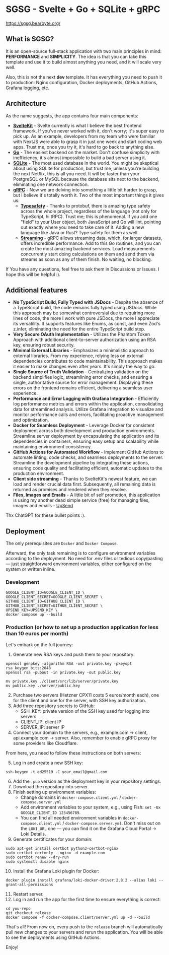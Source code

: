 # SGSG - Svelte + Go + SQLite + gRPC

https://sgsg.bearbyte.org/

## What is SGSG?

It is an open-source full-stack application with two main principles in mind: **PERFORMANCE** and **SIMPLICITY**. 
The idea is that you can take this template and use it to build almost anything you need, and it will scale very well.

Also, this is not the next **dev** template. It has everything you need to push it to production: Nginx configuration, Docker deployments, GitHub Actions, Grafana logging, etc.

## Architecture
As the name suggests, the app contains four main components:
- **[SvelteKit](https://kit.svelte.dev/)** - Svelte currently is what I believe the best frontend framework. If you've never worked with it, don't worry; it's super easy to pick up.
As an example, developers from my team who were familiar with NextJS were able to grasp it in just one week and start coding web apps. Trust me, once you try it, it's hard to go back to anything else.
- **[Go](https://go.dev/)** - The easiest backend on the market. Don't confuse simplicity with inefficiency; it's almost impossible to build a bad server using it.
- **[SQLite](https://www.sqlite.org/index.html)** - The most used database in the world. You might be skeptical about using SQLite for production, but trust me, unless you're building the next Netflix, this is all you need.
It will be faster than your PostgreSQL or MySQL because the database sits next to the backend, eliminating one network connection.
- **[gRPC](https://grpc.io/)** - Now we are delving into something a little bit harder to grasp, but I believe it's totally worth it. Two of the most important things it gives us:
    - **[Typesafety](https://protobuf.dev/)** - Thanks to protobuf, there is amazing type safety across the whole project, regardless of the language (not only for TypeScript, hi tRPC). Trust me; this is phenomenal.
  If you add one "field" to your User object, both JavaScript and Go will lint, pointing out exactly where you need to take care of it. Adding a new language like Java or Rust? Type safety for them as well.
    - **[Streaming](https://grpc.io/docs/what-is-grpc/core-concepts/#server-streaming-rpc)** - gRPC allows streaming data, which, for larger datasets, offers incredible performance. Add to this Go routines, and you can create the most amazing backend services.
  Load measurements concurrently start doing calculations on them and send them via streams as soon as any of them finish. No waiting, no blocking.

If You have any questions, feel free to ask them in Discussions or Issues. I hope this will be helpful :).

## Additional features
- **No TypeScript Build, Fully Typed with JSDocs** - Despite the absence of a TypeScript build, the code remains fully typed using JSDocs. While this approach may be somewhat controversial due to requiring more lines of code, the more I work with pure JSDocs, the more I appreciate its versatility.
It supports features like Enums, as const, and even Zod's z.infer<typeof User>, eliminating the need for the entire TypeScript build step.
- **Very Secure OAuth Implementation** - Utilizes the Phantom Token Approach with additional client-to-server authorization using an RSA key, ensuring robust security.
- **Minimal External Libraries** - Emphasizes a minimalistic approach to external libraries. From my experience, relying less on external dependencies contributes to code maintainability. This approach makes it easier to make changes even after years. It's simply the way to go.
- **Single Source of Truth Validation** - Centralizing validation on the backend simplifies logic, streamlining error checks, and ensuring a single, authoritative source for error management. Displaying these errors on the frontend remains efficient, delivering a seamless user experience.
- **Performance and Error Logging with Grafana Integration** - Efficiently log performance metrics and errors within the application, consolidating data for streamlined analysis. Utilize Grafana integration to visualize and monitor performance calls and errors, facilitating proactive management and optimization.
- **Docker for Seamless Deployment** - Leverage Docker for consistent deployment across both development and production environments. Streamline server deployment by encapsulating the application and its dependencies in containers, ensuring easy setup and scalability while maintaining environment consistency.
- **GitHub Actions for Automated Workflow** - Implement GitHub Actions to automate linting, code checks, and seamless deployments to the server. Streamline the development pipeline by integrating these actions, ensuring code quality and facilitating efficient, automatic updates to the production environment.
- **Client side streaming** - Thanks to SvelteKit's newest feature, we can load and render crucial data first. Subsequently, all remaining data is returned as promises and rendered when they resolve.
- **Files, Images and Emails** - A little bit of self promotion, this application is using my another dead simple service (free) for managing files, images and emails - [UpSend](https://www.upsend.app)

Thx ChatGPT for these bullet points :).

## Deployment

The only prerequisites are `Docker` and `Docker Compose`. 

Afterward, the only task remaining is to configure environment variables according to the deployment. No need for .env files or tedious copy/pasting — just straightforward environment variables, either configured on the system or written inline.

### Development
```
GOOGLE_CLIENT_ID=GOOGLE_CLIENT_ID \
GOOGLE_CLIENT_SECRET=GOOGLE_CLIENT_SECRET \
GITHUB_CLIENT_ID=GITHUB_CLIENT_ID \
GITHUB_CLIENT_SECRET=GITHUB_CLIENT_SECRET \
UPSEND_KEY=UPSEND_KEY \
docker compose up --build
```

### Production (or how to set up a production application for less than 10 euros per month)

Let's embark on the full journey:

1. Generate new RSA keys and push them to your repository:
```
openssl genpkey -algorithm RSA -out private.key -pkeyopt rsa_keygen_bits:2048
openssl rsa -pubout -in private.key -out public.key

mv private.key ./client/src/lib/server/private.key
mv public.key ./server/public.key
```
2. Purchase two servers (Hetzner CPX11 costs 5 euros/month each), one for the client and one for the server, with SSH key authorization.
3. Add three repository secrets to GitHub:
   - SSH_KEY: private version of the SSH key used for logging into servers
   - CLIENT_IP: client IP
   - SERVER_IP: server IP
4. Connect your domain to the servers, e.g., example.com -> client, api.example.com -> server. Also, remember to enable gRPC proxy for some providers like Cloudflare.

From here, you need to follow these instructions on both servers:

5. Log in and create a new SSH key:
```
ssh-keygen -t ed25519 -C your_email@gmail.com
```
6. Add the `.pub` version as the deployment key in your repository settings.
7. Download the repository into server.
8. Finish setting up environment variables:
    - Change domains in `docker-compose.client.yml` / `docker-compose.server.yml` 
    - Add environment variables to your system, e.g., using Fish: `set -Ux GOOGLE_CLIENT_ID 123456789`.
    - You can find all needed environment variables in `docker-compose.client.yml` / `docker-compose.server.yml`. Don't miss out on the `LOKI_URL` one — you can find it on the Grafana Cloud Portal -> Loki Details.
9. Generate certificates for your domain:
```
sudo apt-get install certbot python3-certbot-nginx
sudo certbot certonly --nginx -d example.com
sudo certbot renew --dry-run
sudo systemctl disable nginx
```
10. Install the Grafana Loki plugin for Docker:
```
docker plugin install grafana/loki-docker-driver:2.8.2 --alias loki --grant-all-permissions
```
11. Restart server.
12. Log in and run the app for the first time to ensure everything is correct:
```
cd you-repo
git checkout release
docker compose -f docker-compose.client/server.yml up -d --build
```

That's all! From now on, every push to the `release` branch will automatically pull new changes to your servers and rerun the application. You will be able to see the deployments using GitHub Actions.

Enjoy!
